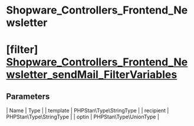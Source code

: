 # Shopware_Controllers_Frontend_Newsletter

# [filter] [Shopware_Controllers_Frontend_Newsletter_sendMail_FilterVariables](https://github.com/shopware/shopware/blob/5.6/engine/Shopware/Controllers/Frontend/Newsletter.php#L219)

## Parameters
| Name        | Type           |
| template        | PHPStan\Type\StringType           |
| recipient        | PHPStan\Type\StringType           |
| optin        | PHPStan\Type\UnionType           |
